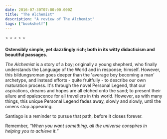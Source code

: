 ```yaml
---    
date: 2016-07-30T07:00:00.000Z
title: "The Alchemist"
description: "A review of The Alchemist"
tags: ["bookshelf"]
---   
```

⭐ ⭐ ⭐ ⭐ ⭐ 

**Ostensibly simple, yet dazzlingly rich; both in its witty didacticism and beautiful passages.**

*The Alchemist* is a story of a boy; originally a young shepherd, who finally understands the Language of the World and in response; himself. However, this bildungsroman goes deeper than the 'average boy becoming a man' archetype, and instead efforts - quite fruitfully - to describe our own maturation process. It's through the novel Personal Legend, that our aspirations, dreams and hopes are all etched onto the sand; to present their allure and opalescence for all travellers in this world. However, as with many things, this unique Personal Legend fades away, slowly and slowly, until the omens stop appearing. 

Santiago is a reminder to pursue that path, before it closes forever. 

Remember, <i>“When you want something, all the universe conspires in helping you to achieve it.”</i> 
